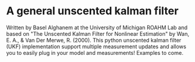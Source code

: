 # A general unscented kalman filter
Written by Basel Alghanem at the University of Michigan ROAHM Lab and based on "The Unscented Kalman Filter for Nonlinear Estimation" by Wan, E. A., & Van Der Merwe, R. (2000). This python unscented kalman filter (UKF) implementation support multiple measurement updates and allows you to easily plug in your model and measurements! Examples to come.
